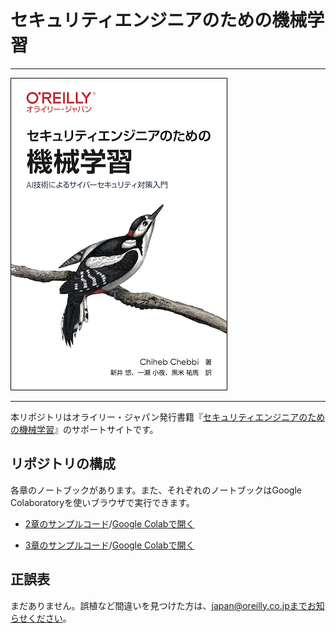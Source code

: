 # セキュリティエンジニアのための機械学習

---

![表紙](mastering-machine-learning-penetration-testing-ja.png)

---

本リポジトリはオライリー・ジャパン発行書籍『[セキュリティエンジニアのための機械学習](https://www.oreilly.co.jp/books/9784873119076/)』のサポートサイトです。

## リポジトリの構成

各章のノートブックがあります。また、それぞれのノートブックはGoogle Colaboratoryを使いブラウザで実行できます。

- [2章のサンプルコード](https://github.com/oreilly-japan/ml-security-jp/blob/master/ch02/Chapter2.ipynb)/[Google Colabで開く](https://colab.research.google.com/github.com/oreilly-japan/ml-security-jp/blob/master/ch02/Chapter2.ipynb)

- [3章のサンプルコード](https://github.com/oreilly-japan/ml-security-jp/blob/master/ch03/Chapter3.ipynb)/[Google Colabで開く](https://colab.research.google.com/github.com/oreilly-japan/ml-security-jp/blob/master/ch03/Chapter3.ipynb)

## 正誤表

まだありません。誤植など間違いを見つけた方は、japan@oreilly.co.jpまでお知らせください。
